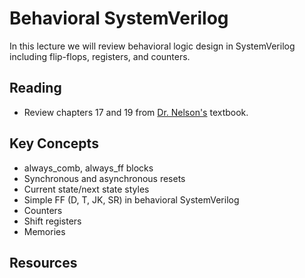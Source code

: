 # Behavioral SystemVerilog

In this lecture we will review behavioral logic design in SystemVerilog including flip-flops, registers, and counters.

## Reading
  * Review chapters 17 and 19 from [Dr. Nelson's](https://www.amazon.com/Designing-Digital-Systems-SystemVerilog-v2-1-ebook/dp/B091BBVG4C/ref=sr_1_1?crid=3TUDSUSI1BURK&keywords=Designing+Digital+Systems+With+SystemVerilog+%28v2.1%29&qid=1662573889&s=digital-text&sprefix=designing+digital+systems+with+systemverilog+v2.1+%2Cdigital-text%2C89&sr=1-1) textbook.

## Key Concepts
* always_comb, always_ff blocks
* Synchronous and asynchronous resets
* Current state/next state styles
* Simple FF (D, T, JK, SR) in behavioral SystemVerilog
* Counters
* Shift registers
* Memories 

## Resources


